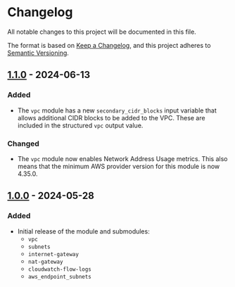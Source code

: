 # Changelog
All notable changes to this project will be documented in this file.

The format is based on [Keep a Changelog](https://keepachangelog.com/en/1.0.0/),
and this project adheres to [Semantic Versioning](https://semver.org/spec/v2.0.0.html).

## [1.1.0] - 2024-06-13
### Added

- The `vpc` module has a new `secondary_cidr_blocks` input variable that allows additional CIDR blocks to be added to the VPC.
  These are included in the structured `vpc` output value.
  
### Changed

- The `vpc` module now enables Network Address Usage metrics. This also means that the minimum AWS provider version for this module is now 4.35.0.

## [1.0.0] - 2024-05-28
### Added

- Initial release of the module and submodules:
  - `vpc`
  - `subnets`
  - `internet-gateway`
  - `nat-gateway`
  - `cloudwatch-flow-logs`
  - `aws_endpoint_subnets`

[1.1.0]: https://github.com/dflook/terraform-aws-vpc-network/compare/v1.0.0...v1.1.0
[1.0.0]: https://github.com/dflook/terraform-aws-vpc-network/tree/v1.0.0
